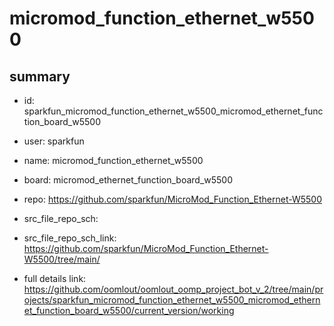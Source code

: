 # micromod_function_ethernet_w5500
 
## summary 
* id: sparkfun_micromod_function_ethernet_w5500_micromod_ethernet_function_board_w5500
* user: sparkfun
* name: micromod_function_ethernet_w5500
* board: micromod_ethernet_function_board_w5500
* repo: https://github.com/sparkfun/MicroMod_Function_Ethernet-W5500



* src_file_repo_sch: 
* src_file_repo_sch_link: https://github.com/sparkfun/MicroMod_Function_Ethernet-W5500/tree/main/
* full details link: https://github.com/oomlout/oomlout_oomp_project_bot_v_2/tree/main/projects/sparkfun_micromod_function_ethernet_w5500_micromod_ethernet_function_board_w5500/current_version/working  







